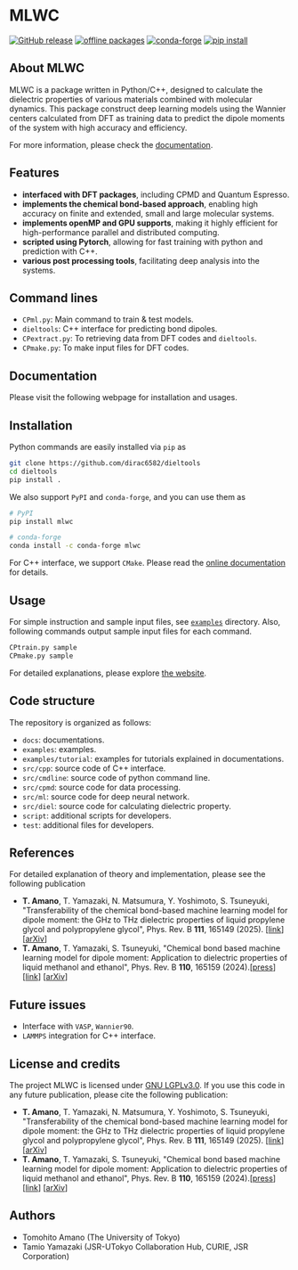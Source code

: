 # MLWC

[![GitHub release](https://img.shields.io/github/release/toamano/mlwc.svg?maxAge=86400)](https://github.com/toamano/mlwc/releases)
[![offline packages](https://img.shields.io/github/downloads/toamano/mlwc/total?label=offline%20packages)](https://github.com/toamano/mlwc/releases)
[![conda-forge](https://img.shields.io/conda/dn/conda-forge/mlwc?color=red&label=conda-forge&logo=conda-forge)](https://anaconda.org/conda-forge/mlwc)
[![pip install](https://img.shields.io/pypi/dm/mlwc?label=pip%20install)](https://pypi.org/project/mlwc)

## About MLWC

MLWC is a package written in Python/C++, designed to calculate the dielectric properties of various materials combined with molecular dynamics. This package construct deep learning models using the Wannier centers calculated from DFT as training data to predict the dipole moments of the system with high accuracy and efficiency.

For more information, please check the [documentation](https://toamano.github.io/MLWC/).

## Features

- **interfaced with DFT packages**, including CPMD and Quantum Espresso.
- **implements the chemical bond-based approach**, enabling high accuracy on finite and extended, small and large molecular systems.
- **implements openMP and GPU supports**, making it highly efficient for high-performance parallel and distributed computing.
- **scripted using Pytorch**, allowing for fast training with python and prediction with C++.
- **various post processing tools**, facilitating deep analysis into the systems.

## Command lines

- `CPml.py`: Main command to train & test models.
- `dieltools`: C++ interface for predicting bond dipoles.
- `CPextract.py`: To retrieving data from DFT codes and `dieltools`.
- `CPmake.py`: To make input files for DFT codes.

## Documentation

Please visit the following webpage for installation and usages.

## Installation

Python commands are easily installed via `pip` as

```bash
git clone https://github.com/dirac6582/dieltools
cd dieltools
pip install .
```

We also support `PyPI` and `conda-forge`, and you can use them as

```bash
# PyPI
pip install mlwc

# conda-forge
conda install -c conda-forge mlwc
```

For C++ interface, we support `CMake`. Please read the [online documentation](https://toamano.github.io/MLWC/) for details.

## Usage

For simple instruction and sample input files, see [`examples`](`examples`) directory. Also, following commands output sample input files for each command.

```bash
CPtrain.py sample
CPmake.py sample
```

For detailed explanations, please explore [the website](https://toamano.github.io/MLWC/).

## Code structure

The repository is organized as follows:

- `docs`: documentations.
- `examples`: examples.
- `examples/tutorial`: examples for tutorials explained in documentations.
- `src/cpp`: source code of C++ interface.
- `src/cmdline`: source code of python command line.
- `src/cpmd`: source code for data processing.
- `src/ml`: source code for deep neural network.
- `src/diel`: source code for calculating dielectric property.
- `script`: additional scripts for developers.
- `test`: additional files for developers.

## References

For detailed explanation of theory and implementation, please see the following publication

- **T. Amano**, T. Yamazaki, N. Matsumura, Y. Yoshimoto, S. Tsuneyuki, "Transferability of the chemical bond-based machine learning model for dipole moment: the GHz to THz dielectric properties of liquid propylene glycol and polypropylene glycol", Phys. Rev. B **111**, 165149 (2025). [[link](https://doi.org/10.1103/PhysRevB.111.165149)][[arXiv](https://arxiv.org/abs/2410.22718)]
- **T. Amano**, T. Yamazaki, S. Tsuneyuki, "Chemical bond based machine learning model for dipole moment: Application to dielectric properties of liquid methanol and ethanol", Phys. Rev. B **110**, 165159 (2024).[[press](https://www.s.u-tokyo.ac.jp/ja/press/10544/)] [[link](https://journals.aps.org/prb/abstract/10.1103/PhysRevB.110.165159)] [[arXiv](https://arxiv.org/abs/2407.08390)]

## Future issues

- Interface with `VASP`, `Wannier90`.
- `LAMMPS` integration for C++ interface.

## License and credits

The project MLWC is licensed under [GNU LGPLv3.0](./LICENSE). If you use this code in any future publication, please cite the following publication:

- **T. Amano**, T. Yamazaki, N. Matsumura, Y. Yoshimoto, S. Tsuneyuki, "Transferability of the chemical bond-based machine learning model for dipole moment: the GHz to THz dielectric properties of liquid propylene glycol and polypropylene glycol", Phys. Rev. B **111**, 165149 (2025). [[link](https://doi.org/10.1103/PhysRevB.111.165149)][[arXiv](https://arxiv.org/abs/2410.22718)]
- **T. Amano**, T. Yamazaki, S. Tsuneyuki, "Chemical bond based machine learning model for dipole moment: Application to dielectric properties of liquid methanol and ethanol", Phys. Rev. B **110**, 165159 (2024).[[press](https://www.s.u-tokyo.ac.jp/ja/press/10544/)] [[link](https://journals.aps.org/prb/abstract/10.1103/PhysRevB.110.165159)] [[arXiv](https://arxiv.org/abs/2407.08390)]

## Authors

- Tomohito Amano (The University of Tokyo)
- Tamio Yamazaki (JSR-UTokyo Collaboration Hub, CURIE, JSR Corporation)
